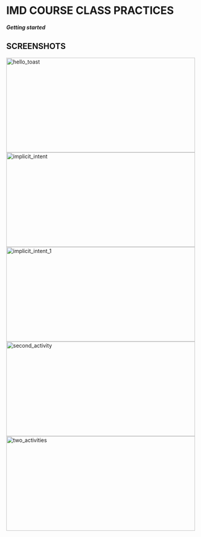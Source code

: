 # IMD COURSE CLASS PRACTICES

***Getting started***

## SCREENSHOTS
<div> 
<img alt="hello_toast" src="https://user-images.githubusercontent.com/30800758/96464927-f7484f80-125a-11eb-8c60-9ea163d1114c.png" height="250" width="500" >
<img alt="implicit_intent" src="https://user-images.githubusercontent.com/30800758/96465059-1e068600-125b-11eb-856b-864852d576b9.png" height="250" width="500">
<img alt="implicit_intent_1" src="https://user-images.githubusercontent.com/30800758/96465069-21017680-125b-11eb-9fda-d8d4e1849500.png" height="250" width="500">

<img alt="second_activity" src="https://user-images.githubusercontent.com/30800758/96465075-2232a380-125b-11eb-8a09-80352f963d89.png" height="250" width="500">
<img alt="two_activities" src="https://user-images.githubusercontent.com/30800758/96465079-22cb3a00-125b-11eb-964d-62c7d0356158.png" height="250" width="500">
</div>